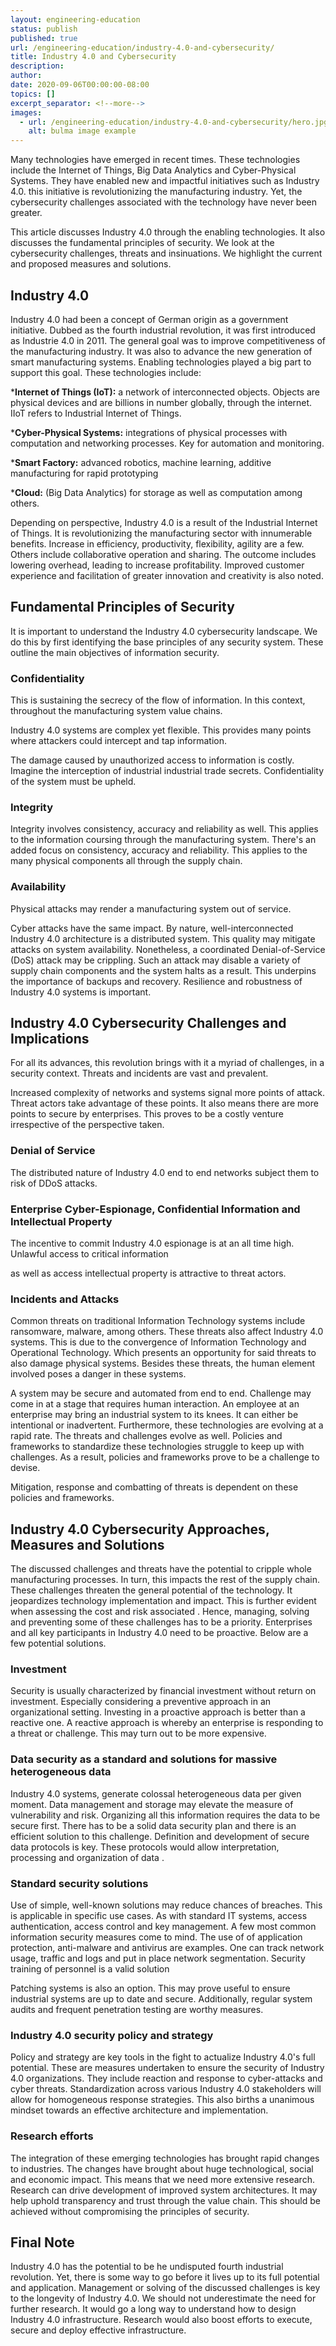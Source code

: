 ```yaml
---
layout: engineering-education
status: publish
published: true
url: /engineering-education/industry-4.0-and-cybersecurity/
title: Industry 4.0 and Cybersecurity
description: 
author: 
date: 2020-09-06T00:00:00-08:00
topics: []
excerpt_separator: <!--more-->
images:
  - url: /engineering-education/industry-4.0-and-cybersecurity/hero.jpg
    alt: bulma image example
---
```

Many technologies have emerged in recent times. These technologies include the Internet of Things, Big Data Analytics and  Cyber-Physical Systems. They have enabled new and impactful initiatives such as Industry 4.0. this initiative is revolutionizing the manufacturing industry. Yet, the cybersecurity challenges associated with the technology have never been greater.
<!--more-->

This article discusses Industry 4.0 through the enabling technologies. It also discusses the fundamental principles of security. We look at the cybersecurity challenges, threats and insinuations. We highlight the current and proposed measures and solutions.

## Industry 4.0

Industry 4.0 had been a concept of German origin as a government initiative.  Dubbed as the fourth industrial revolution, it was first introduced as Industrie 4.0 in 2011. The general goal was to improve competitiveness of the manufacturing industry. It was also to advance the new generation of smart manufacturing systems. Enabling technologies played a big part to support this goal. These technologies include:

***Internet of Things (IoT):** a network of interconnected objects. Objects are physical devices and are billions in number globally, through the internet. IIoT refers to Industrial Internet of Things.

***Cyber-Physical Systems:** integrations of physical processes with computation and networking processes. Key for automation and monitoring.

***Smart Factory:** advanced robotics, machine learning, additive manufacturing for rapid prototyping

***Cloud:** (Big Data Analytics) for storage as well as computation among others.

Depending on perspective, Industry 4.0 is a result of the Industrial Internet of Things. It is revolutionizing the manufacturing sector with innumerable benefits. Increase in efficiency, productivity, flexibility, agility are a few. Others include collaborative operation and sharing. The outcome includes lowering overhead, leading to increase profitability. Improved customer experience and facilitation of greater innovation and creativity is also noted.

## Fundamental Principles of Security

It is important to understand the Industry 4.0 cybersecurity landscape. We do this by first identifying the base principles of any security system. These outline the main objectives of information security.

### Confidentiality

This is sustaining the secrecy of the flow of information. In this context, throughout the manufacturing system value chains.

Industry 4.0 systems are complex yet flexible. This provides many points where attackers could intercept and tap information.

The damage caused by unauthorized access to information is costly. Imagine the interception of industrial industrial trade secrets. Confidentiality of the system must be upheld.

### Integrity

Integrity involves consistency, accuracy and reliability as well. This applies to the information coursing through the manufacturing system. There's an added focus on consistency, accuracy and reliability. This applies to the many physical components all through the supply chain.

### Availability

Physical attacks may render a manufacturing system out of service.

Cyber attacks have the same impact. By nature, well-interconnected Industry 4.0 architecture is a distributed system. This quality may mitigate attacks on system availability. Nonetheless, a coordinated Denial-of-Service (DoS) attack may be crippling. Such an attack may disable a variety of supply chain components and the system halts as a result. This underpins the importance of backups and recovery. Resilience and robustness of Industry 4.0 systems is important.

## Industry 4.0 Cybersecurity Challenges and Implications

For all its advances, this revolution brings with it a myriad of challenges, in a security context. Threats and incidents are vast and prevalent.

Increased complexity of networks and systems signal more points of attack. Threat actors take advantage of these points. It also means there are more points to secure by enterprises. This proves to be a costly venture irrespective of the perspective taken.

### Denial of Service

The distributed nature of Industry 4.0 end to end networks subject them to risk of DDoS attacks.

### Enterprise Cyber-Espionage, Confidential Information and Intellectual Property

The incentive to commit Industry 4.0 espionage is at an all time high. Unlawful access to critical information

as well as access intellectual property is attractive to threat actors.

### Incidents and Attacks

Common threats on traditional Information Technology  systems include ransomware, malware, among others. These threats also affect Industry 4.0 systems.  This is due to the convergence of Information Technology and Operational Technology. Which presents an opportunity for said threats to also damage physical systems. Besides these threats, the human element involved poses a danger in these systems.

A system may be secure and automated from end to end. Challenge may come in at a stage that requires human interaction. An employee at an enterprise may bring an industrial system to its knees. It can either be intentional or inadvertent. Furthermore, these technologies  are evolving at a rapid rate.  The threats and challenges evolve as well. Policies and frameworks to standardize these technologies struggle to keep up with challenges. As a result, policies and frameworks prove to be a challenge to devise.

Mitigation, response and combatting of threats is dependent on these policies and frameworks.

## Industry 4.0 Cybersecurity Approaches, Measures and Solutions

The discussed challenges and threats have the potential to cripple whole manufacturing processes. In turn, this impacts the rest of the supply chain. These challenges threaten the general potential of the technology. It jeopardizes technology implementation and impact. This is further evident when assessing the cost and risk associated . Hence, managing, solving and preventing some of these challenges has to be a priority. Enterprises and all key participants in Industry 4.0 need to be proactive. Below are a few potential solutions.

### Investment

Security is usually characterized by financial investment without return on investment. Especially considering a preventive approach in an organizational setting. Investing in a proactive approach is better than a reactive one. A reactive approach is whereby an enterprise is responding to a threat or challenge. This may turn out to be more expensive.

### Data security as a standard and solutions for massive heterogeneous data

Industry 4.0 systems, generate colossal heterogeneous data per given moment. Data management and storage may elevate the measure of vulnerability and risk. Organizing all this information requires the data to be secure first. There has to be a solid data security plan and there is an efficient solution to this challenge. Definition and development of secure data protocols is key. These protocols would allow interpretation, processing and organization of data .

### Standard security solutions

Use of simple, well-known solutions may reduce chances of breaches. This is applicable in specific use cases. As with standard IT systems, access authentication, access control and key management. A few most common information security measures come to mind. The use of  of application protection, anti-malware and antivirus are examples. One can track network usage, traffic and logs and put in place network segmentation. Security training of personnel is a valid solution

Patching systems is also an option. This may prove useful to ensure industrial systems are up to date and secure. Additionally, regular system audits and frequent penetration testing are worthy measures.

### Industry 4.0 security policy and strategy

Policy and strategy are key tools in the fight to actualize Industry 4.0's full potential. These are measures undertaken to ensure the security of Industry 4.0 organizations. They include reaction and response to cyber-attacks and cyber threats. Standardization across various Industry 4.0 stakeholders will allow for homogeneous response strategies. This also births a unanimous mindset towards an effective architecture and implementation.

### Research efforts

The integration of these emerging technologies has brought rapid changes to industries. The changes have brought about huge technological, social and economic impact. This means that we need more extensive research. Research can drive development of improved system architectures. It may help uphold transparency and trust through the value chain. This should be achieved without compromising the principles of security.

## Final Note

Industry 4.0 has the potential to be  he undisputed fourth industrial revolution. Yet, there is some way to go before it lives up to its full potential and application. Management or solving of the discussed challenges is key to the longevity of Industry 4.0. We should not underestimate the need for further research. It would go a long way to understand how to design  Industry 4.0 infrastructure. Research would also boost efforts to execute, secure and deploy effective infrastructure.
